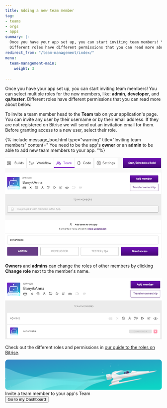 ```yaml
---
title: Adding a new team member
tag:
- teams
- orgs
- apps
summary: |-
  Once you have your app set up, you can start inviting team members! You can select multiple roles for the new members, like: admin, developer, and qa/tester.
  Different roles have different permissions that you can read more about below.
redirect_from: "/team-management/index/"
menu:
  team-management-main:
    weight: 3

---
```

Once you have your app set up, you can start inviting team members! You can select multiple roles for the new members, like: **admin**, **developer**, and **qa/tester**.
Different roles have different permissions that you can read more about below.

To invite a team member head to the **Team** tab on your application's page. You can invite any user by their username or by their email address. If they are not registered on Bitrise we will send out an invitation email for them. Before granting access to a new user, select their role.

{% include message_box.html type="warning" title="Inviting team members" content=" You need to be the app's **owner** or an **admin** to be able to add new team members to your app.
"%}

![](/img/grant-access.png)

**Owners** and **admins** can change the roles of other members by clicking **Change role** next to the member's name.

![](/img/change-role.png)

Check out the different roles and permissions in [our guide to the roles on Bitrise](/team-management/user-roles-on-app-teams/).

<div class="banner"> <img src="/assets/images/banner-bg-888x170.png" style="border: none;"> <div class="deploy-text">Invite a team member to your app's Team </div> <a target="_blank" href="https://app.bitrise.io/dashboard/builds"><button class="button">Go to my Dashboard</button></a> </div>


